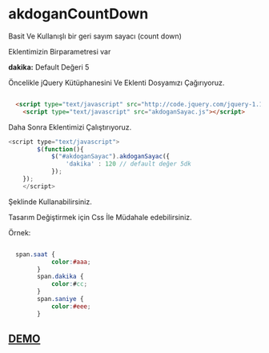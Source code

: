 akdoganCountDown
================

Basit Ve Kullanışlı bir geri sayım sayacı (count down)

Eklentimizin Birparametresi var

<b>dakika:</b> Default Değeri 5

Öncelikle jQuery Kütüphanesini Ve Eklenti Dosyamızı Çağırıyoruz.

```html

  <script type="text/javascript" src="http://code.jquery.com/jquery-1.11.0.min.js"></script>
	<script type="text/javascript" src="akdoganSayac.js"></script>

```

Daha Sonra Eklentimizi Çalıştırıyoruz.


```js
<script type="text/javascript">
		$(function(){
			$("#akdoganSayac").akdoganSayac({
				'dakika' : 120 // default değer 5dk
			});
	});
	</script>

```

Şeklinde Kullanabilirsiniz. 

Tasarım Değiştirmek için Css İle Müdahale edebilirsiniz. 

Örnek: 
```css

  span.saat {
			color:#aaa;
		}
		span.dakika {
			color:#cc;
		}
		span.saniye {
			color:#eee;
		}

```



<a href="http://vehbiakdogan.com/demolar/geriSayimSayaci/index.html" target="_blank"> <h2>DEMO</h2> </a> 
